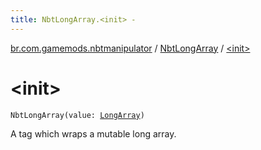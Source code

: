 ```yaml
---
title: NbtLongArray.<init> - 
---
```


[br.com.gamemods.nbtmanipulator](../index.html) / [NbtLongArray](index.html) / [&lt;init&gt;](./-init-.html)

# &lt;init&gt;

`NbtLongArray(value: `[`LongArray`](https://kotlinlang.org/api/latest/jvm/stdlib/kotlin/-long-array/index.html)`)`

A tag which wraps a mutable long array.


